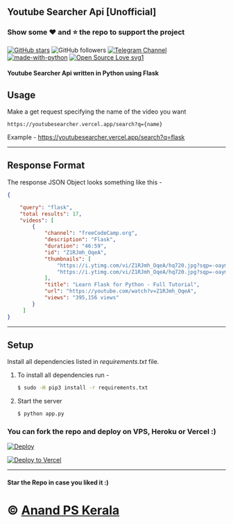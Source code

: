 ##  Youtube Searcher Api [Unofficial]

### Show some :heart: and :star: the repo to support the project

[![GitHub stars](https://img.shields.io/github/stars/Anandpskerala/youtubesearcherapi.svg?style=social&label=Star)](https://github.com/cyberboysumanjay/JioSaavnAPI) ![GitHub followers](https://img.shields.io/github/followers/Anandpskerala.svg?style=social&label=Follow)
[![Telegram Channel](https://img.shields.io/badge/Telegram-Channel-orange)](https://t.me/Keralabotsnews)
[![made-with-python](https://img.shields.io/badge/Made%20with-Python-1f425f.svg)](https://www.python.org/) [![Open Source Love svg1](https://badges.frapsoft.com/os/v1/open-source.svg?v=103)](https://github.com/ellerbrock/open-source-badges/)

#### Youtube Searcher Api written in Python using Flask  

## Usage

Make a get request specifying the name of the video you want
```
https://youtubesearcher.vercel.app/search?q={name}
```
Example - https://youtubesearcher.vercel.app/search?q=flask

---

## Response Format

The response JSON Object looks something like this - 

```JSON
{

    "query": "flask",
    "total results": 17,
    "videos": [
        {
            "channel": "freeCodeCamp.org",
            "description": "Flask",
            "duration": "46:59",
            "id": "Z1RJmh_OqeA",
            "thumbnails": [
                "https://i.ytimg.com/vi/Z1RJmh_OqeA/hq720.jpg?sqp=-oaymwEjCOgCEMoBSFryq4qpAxUIARUAAAAAGAElAADIQj0AgKJDeAE=&rs=AOn4CLAuToT2WhtYyxoNenChum3vaPINkA",
                "https://i.ytimg.com/vi/Z1RJmh_OqeA/hq720.jpg?sqp=-oaymwEXCNAFEJQDSFryq4qpAwkIARUAAIhCGAE=&rs=AOn4CLD2_JIwPHoglSsUNAukZpYjypohRQ"
            ],
            "title": "Learn Flask for Python - Full Tutorial",
            "url": "https://youtube.com/watch?v=Z1RJmh_OqeA",
            "views": "395,156 views"
        }
     ]
}
```
---
## Setup

Install all dependencies listed in *requirements.txt* file. 

1. To install all dependencies run - 

    ```bash
    $ sudo -H pip3 install -r requirements.txt
    ```

2. Start the server

    ```bash 
    $ python app.py
    ```

### You can fork the repo and deploy on VPS, Heroku or Vercel :)  
[![Deploy](https://www.herokucdn.com/deploy/button.svg)](https://heroku.com/deploy?template=https://github.com/Anandpskerala/YoutubeSearcherApi/tree/master)

[![Deploy to Vercel](https://vercel.com/button)](https://vercel.com/import/project?template=https://github.com/Anandpskerala/YoutubeSearcherApi/tree/master)

---
#### Star the Repo in case you liked it :)

# © [Anand PS Kerala](https://github.com/Anandpskerala)
